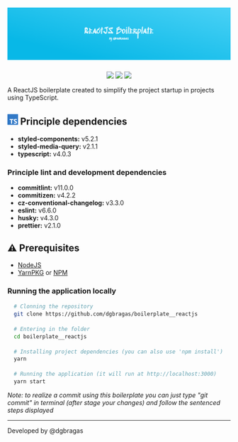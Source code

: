 <h1 align="center"><img src="./docs/banner.png" alt="Banner with 'ReactJS Boilerplate' writed in display web font" /></h1>

<p align="center">
  <img src="http://img.shields.io/static/v1?label=Last%20change&message=01/12/2020&color=GREEN&style=for-the-badge"/>
  <img src="https://img.shields.io/github/languages/count/dgbragas/boilerplate__reactjs?style=for-the-badge" />
  <img src="https://img.shields.io/github/repo-size/dgbragas/boilerplate__reactjs?style=for-the-badge" />
</p>

A ReactJS boilerplate created to simplify the project startup in projects using TypeScript.


## **<img src="./docs/badge.png"> Principle dependencies**

- **styled-components:** v5.2.1
- **styled-media-query:** v2.1.1
- **typescript:** v4.0.3

### Principle lint and development dependencies

- **commitlint:** v11.0.0
- **commitizen:** v4.2.2
- **cz-conventional-changelog:** v3.3.0
- **eslint:** v6.6.0
- **husky:** v4.3.0
- **prettier:** v2.1.0


## **:warning: Prerequisites**

- <a href="https://nodejs.org/en/" target="_blank">NodeJS</a>
- <a href="https://yarnpkg.com/" target="_blank">YarnPKG</a> or <a href="https://www.npmjs.com/" target="_blank">NPM</a>


### Running the application locally

```bash
  # Clonning the repository
  git clone https://github.com/dgbragas/boilerplate__reactjs

  # Entering in the folder
  cd boilerplate__reactjs

  # Installing project dependencies (you can also use 'npm install')
  yarn

  # Running the application (it will run at http://localhost:3000)
  yarn start
```

*Note: to realize a commit using this boilerplate you can just type "git commit" in terminal (after stage your changes) and follow the sentenced steps displayed*

---

Developed by @dgbragas
